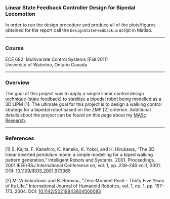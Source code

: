 ### Linear State Feedback Controller Design for Bipedal Locomotion
In order to run the design procedure and produce all of the plots/figures obtained for the report call the `DesignStateFeedback.m` script in Matlab.

---

### Course
ECE 682: Multivariate Control Systems (Fall 2011)   
University of Waterloo, Ontario Canada   

---

### Overview
The goal of this project was to apply a simple linear control design technique (state feedback) to stabilize a bipedal robot being modelled as a 3D LIPM \[1\]. The ultimate goal for this project is to design a walking control strategy for a bipedal robot based on the ZMP \[2\] criterion. Additional details about the project can be found on this page about my [MASc Research][1]. 

---

### References

\[1\] S. Kajita, F. Kanehiro, K. Kaneko, K. Yokoi, and H. Hirukawa, “The 3D linear inverted pendulum mode: a simple modelling for a biped walking pattern generation,” Intelligent Robots and Systems, 2001. Proceedings. 2001 IEEE/RSJ International Conference on, vol. 1, pp. 239–246 vol.1, 2001. DOI: [10.1109/IROS.2001.973365][2]

\[2\] M. Vukobratovic and B. Borovac, “Zero-Moment Point - Thirty Five Years of Its Life,” International Journal of Humanoid Robotics, vol. 1, no. 1, pp. 157–173, 2004. DOI: [10.1142/S0219843604000083][3]


<!--- Link List --> 
[1]: https://ece.uwaterloo.ca/~schoudhu/research/
[2]: http://dx.doi.org/10.1109/IROS.2001.973365
[3]: http://dx.doi.org/10.1142/S0219843604000083